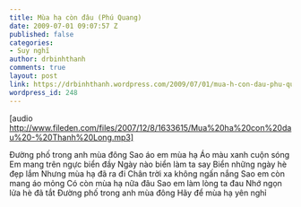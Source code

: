 ```yaml
---
title: Mùa hạ còn đâu (Phú Quang)
date: 2009-07-01 09:07:57 Z
published: false
categories:
- Suy nghĩ
author: drbinhthanh
comments: true
layout: post
link: https://drbinhthanh.wordpress.com/2009/07/01/mua-h-con-dau-phu-quang/
wordpress_id: 248
---
```


[audio http://www.fileden.com/files/2007/12/8/1633615/Mua%20ha%20con%20dau%20-%20Thanh%20Long.mp3]





Đường phố trong anh mùa đông
Sao áo em mùa hạ
Áo màu xanh cuộn sóng
Em mang trên ngực biển đầy
Ngày nào biển làm ta say
Biển những ngày hè đẹp lắm
Nhưng mùa hạ đã ra đi
Chân trời xa không ngấn nắng
Sao em còn mang áo mỏng
Có còn mùa hạ nữa đâu
Sao em làm lòng ta đau
Nhớ ngọn lửa hè đã tắt
Đường phố trong anh mùa đông
Hãy để mùa hạ yên nghỉ

